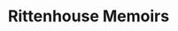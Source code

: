 ---
pid: RS101
title: Rittenhouse Memoirs
location_transcription: 18th and Walnut
zipcode: '19134'
outside_phl: 
neighborhood: Port Richmond
age: '53'
age_range: 50-59
instagram: 
image_file_name: RS_101.jpg
proposal_transcription: |-
  Mr. Rittenhouse talking about it's beginnings. When it was created, how it started, who started it. Then talk about it's history until the present.
  kiosk with audio recordings set off by push buttens. the voice will be David Rittenhouse.
topic: Environment,Figure,History,Philadelphia
topic_summary: 0, 0, 0, 0
type: Interactive,Space,Park
keywords_other: david rittenhouse, rittenhouse, history, parks
credit: 
image_labels: 
twitter: 
facebook: 
permalink: "/monuments/rs101/"
layout: item-page
---
